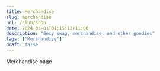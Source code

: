 ```yaml
---
title: Merchandise
slug: merchandise
url: /club/shop
date: 2024-03-01T01:15:12+11:00
description: "Sexy swag, merchandise, and other goodies"
tags: ["Merchandise"]
draft: false
---
```


Merchandise page
